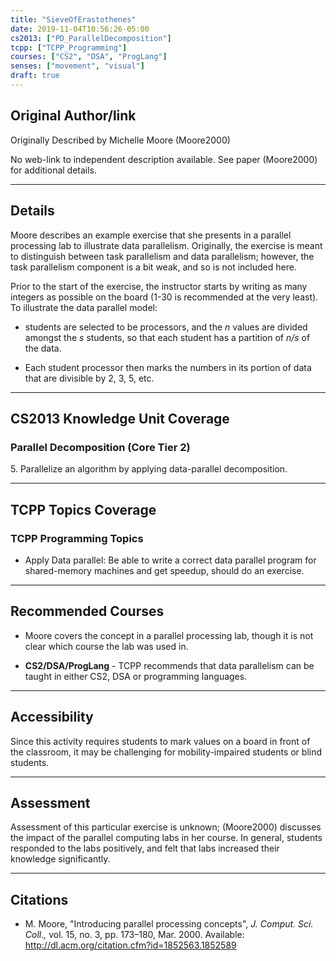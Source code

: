 ```yaml
---
title: "SieveOfErastothenes"
date: 2019-11-04T10:56:26-05:00
cs2013: ["PD_ParallelDecomposition"]
tcpp: ["TCPP_Programming"]
courses: ["CS2", "DSA", "ProgLang"]
senses: ["movement", "visual"]
draft: true
---
```


## Original Author/link

Originally Described by Michelle Moore (Moore2000)

No web-link to independent description available. See paper (Moore2000) for 
additional details.

---

## Details

Moore describes an example exercise that she presents in a parallel processing 
lab to illustrate data parallelism. Originally, the exercise is meant to 
distinguish between task parallelism and data parallelism; however, the task 
parallelism component is a bit weak, and so is not included here.

Prior to the start of the exercise, the instructor starts by writing as many 
integers as possible on the board (1-30 is recommended at the very least). To 
illustrate the data parallel model:

* students are selected to be processors, and the *n* values are divided amongst 
  the *s* students, so that each student has a partition of *n/s* of the data.

* Each student processor then marks the numbers in its portion of data that are divisible by 2, 3, 5, etc.



---

## CS2013 Knowledge Unit Coverage

### Parallel Decomposition (Core Tier 2)

5\. Parallelize an algorithm by applying data-parallel decomposition.

---

## TCPP Topics Coverage

### TCPP Programming Topics

* Apply Data parallel: Be able to write a correct data parallel program for shared-memory machines and get speedup, should do an exercise.


---

## Recommended Courses

* Moore covers the concept in a parallel processing lab, though it is not 
  clear which course the lab was used in.

* **CS2/DSA/ProgLang** - TCPP recommends that data parallelism can be taught 
  in either CS2, DSA or programming languages.

---

## Accessibility

Since this activity requires students to mark values on a board in front of 
the classroom, it may be challenging for mobility-impaired students or blind 
students.

---


## Assessment 

Assessment of this particular exercise is unknown; (Moore2000) discusses the 
impact of the parallel computing labs in her course. In general, students 
responded to the labs positively, and felt that labs increased their knowledge 
significantly.

---

## Citations

* M. Moore, "Introducing parallel processing concepts", *J. Comput. Sci. Coll.,* 
  vol. 15, no. 3, pp. 173–180, Mar. 2000. Available: http://dl.acm.org/citation.cfm?id=1852563.1852589

